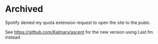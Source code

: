 # Archived

Spotify denied my quota extension request to open the site to the publc.

See https://github.com/Kalmarv/ascent for the new version using Last.fm instead
